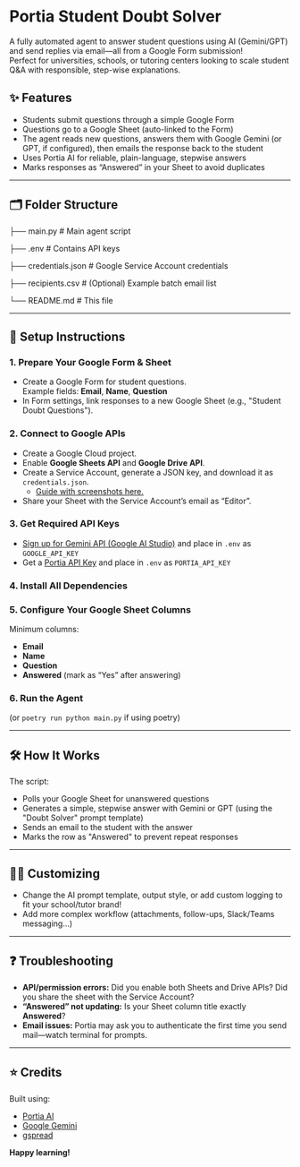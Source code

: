 # Portia Student Doubt Solver

A fully automated agent to answer student questions using AI (Gemini/GPT) and send replies via email—all from a Google Form submission!  
Perfect for universities, schools, or tutoring centers looking to scale student Q&A with responsible, step-wise explanations.

## ✨ Features

- Students submit questions through a simple Google Form
- Questions go to a Google Sheet (auto-linked to the Form)
- The agent reads new questions, answers them with Google Gemini (or GPT, if configured), then emails the response back to the student
- Uses Portia AI for reliable, plain-language, stepwise answers
- Marks responses as “Answered” in your Sheet to avoid duplicates

---

## 🗂️ Folder Structure

├── main.py # Main agent script

├── .env # Contains API keys

├── credentials.json # Google Service Account credentials

├── recipients.csv # (Optional) Example batch email list

└── README.md # This file


---

## 🚀 Setup Instructions

### 1. Prepare Your Google Form & Sheet

- Create a Google Form for student questions.  
  Example fields: **Email**, **Name**, **Question**
- In Form settings, link responses to a new Google Sheet (e.g., "Student Doubt Questions").

### 2. Connect to Google APIs

- Create a Google Cloud project.
- Enable **Google Sheets API** and **Google Drive API**.
- Create a Service Account, generate a JSON key, and download it as `credentials.json`.
    - [Guide with screenshots here.](#)
- Share your Sheet with the Service Account’s email as “Editor”.

### 3. Get Required API Keys

- [Sign up for Gemini API (Google AI Studio)](https://makersuite.google.com/app/apikey) and place in `.env` as `GOOGLE_API_KEY`
- Get a [Portia API Key](https://app.portialabs.ai/) and place in `.env` as `PORTIA_API_KEY`


### 4. Install All Dependencies


### 5. Configure Your Google Sheet Columns

Minimum columns:  
- **Email**
- **Name**
- **Question**
- **Answered** (mark as “Yes” after answering)

### 6. Run the Agent

(or `poetry run python main.py` if using poetry)

---

## 🛠️ How It Works

The script:
- Polls your Google Sheet for unanswered questions
- Generates a simple, stepwise answer with Gemini or GPT (using the "Doubt Solver" prompt template)
- Sends an email to the student with the answer
- Marks the row as "Answered" to prevent repeat responses

---

## 👩‍💻 Customizing

- Change the AI prompt template, output style, or add custom logging to fit your school/tutor brand!
- Add more complex workflow (attachments, follow-ups, Slack/Teams messaging...)

---

## ❓ Troubleshooting

- **API/permission errors:** Did you enable both Sheets and Drive APIs? Did you share the sheet with the Service Account?
- **“Answered” not updating:** Is your Sheet column title exactly **Answered**?
- **Email issues:** Portia may ask you to authenticate the first time you send mail—watch terminal for prompts.

---

## ⭐ Credits

Built using:
- [Portia AI](https://portialabs.ai/)
- [Google Gemini](https://ai.google.dev/)
- [gspread](https://gspread.readthedocs.io/)



**Happy learning!**
